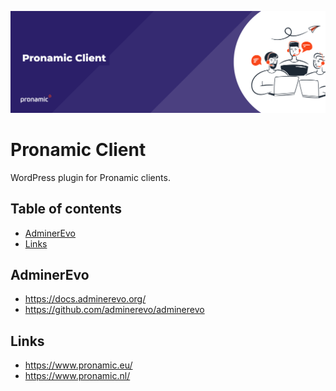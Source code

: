 <p align="center"><img src="assets/github-banner.png" alt=""></p>

# Pronamic Client

WordPress plugin for Pronamic clients.

## Table of contents

- [AdminerEvo](#adminerevo)
- [Links](#links)

## AdminerEvo

- https://docs.adminerevo.org/
- https://github.com/adminerevo/adminerevo

## Links

- https://www.pronamic.eu/
- https://www.pronamic.nl/
